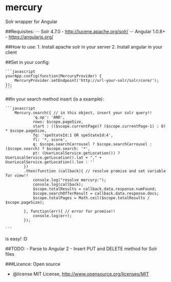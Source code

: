 # mercury
Solr wrapper for Angular

##Requisites:
⋅⋅⋅ Solr 4.7.0 - http://lucene.apache.org/solr/
⋅⋅⋅ Angular 1.0.8+ - https://angularjs.org/

##How to use:
    1. Install apache solr in your server
    2. Install angular in your client

##Set in your config:

    ```javascript
    yourApp.config(function(MercuryProvider) {
        MercuryProvider.setEndpoint('http://url-your-solr/solr/core/');
    });
    ```
##In your search method insert (is a example):

    ```javascript
        Mercury.search({ // in this object, insert your solr query!!
                'q.op': 'AND',
                rows: $scope.pageSize,
                start : (($scope.currentPage)? ($scope.currentPage-1) : 0) * $scope.pageSize,
                fq: 'speStateId:1 OR speStateId:4',
                fl: '*, score',
                q: $scope.searchCarrousel ? $scope.searchCarrousel : ($scope.search) ? $scope.search: '*',
                pt: (UserLocalService.getLocation()) ? UserLocalService.getLocation().lat + "," + UserLocalService.getLocation().lon : ''
            })
            .then(function (callback){ // resolve promise and set variable for view!!
                console.log("resolve mercury:");
                console.log(callback);
                $scope.totalResults = callback.data.response.numFound;
                $scope.searchOfferResult = callback.data.response.docs;
                $scope.totalPages = Math.ceil($scope.totalResults / $scope.pageSize);

            }, function(err){ // error for promise!!
                console.log(err);
            });

    ```

is easy! :D

##TODO:
    - Parse to Angular 2
    - Insert PUT and DELETE method for Solr files


###Licence:
Open source
 * @license MIT License, http://www.opensource.org/licenses/MIT
